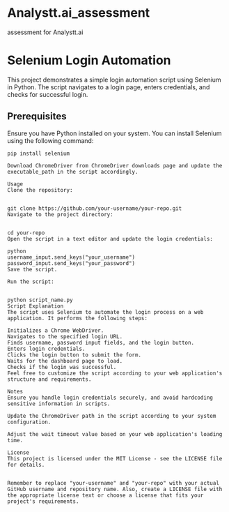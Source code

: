 # Analystt.ai_assessment

assessment for Analystt.ai

# Selenium Login Automation

This project demonstrates a simple login automation script using Selenium in Python. The script navigates to a login page, enters credentials, and checks for successful login.

## Prerequisites

Ensure you have Python installed on your system. You can install Selenium using the following command:

```
pip install selenium

Download ChromeDriver from ChromeDriver downloads page and update the executable_path in the script accordingly.

Usage
Clone the repository:


git clone https://github.com/your-username/your-repo.git
Navigate to the project directory:


cd your-repo
Open the script in a text editor and update the login credentials:

python
username_input.send_keys("your_username")
password_input.send_keys("your_password")
Save the script.

Run the script:


python script_name.py
Script Explanation
The script uses Selenium to automate the login process on a web application. It performs the following steps:

Initializes a Chrome WebDriver.
Navigates to the specified login URL.
Finds username, password input fields, and the login button.
Enters login credentials.
Clicks the login button to submit the form.
Waits for the dashboard page to load.
Checks if the login was successful.
Feel free to customize the script according to your web application's structure and requirements.

Notes
Ensure you handle login credentials securely, and avoid hardcoding sensitive information in scripts.

Update the ChromeDriver path in the script according to your system configuration.

Adjust the wait timeout value based on your web application's loading time.

License
This project is licensed under the MIT License - see the LICENSE file for details.


Remember to replace "your-username" and "your-repo" with your actual GitHub username and repository name. Also, create a LICENSE file with the appropriate license text or choose a license that fits your project's requirements.


```
